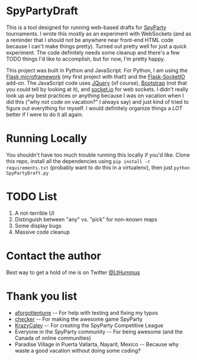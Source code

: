 # SpyPartyDraft

This is a tool designed for running web-based drafts for [SpyParty](http://www.spyparty.com) tournaments.  I wrote this mostly as an experiment with WebSockets (and as a reminder that I should not be anywhere near front-end HTML code because I can't make things pretty).  Turned out pretty well for just a quick experiment.  The code definitely needs some cleanup and there's a few TODO things I'd like to accomplish, but for now, I'm pretty happy.

This project was built in Python and JavaScript.  For Python, I am using the [Flask microframework](http://flask.pocoo.org) (my first project with that!) and the [Flask-SocketIO](http://flask-socketio.readthedocs.org) add-on.  The JavaScript code uses [JQuery](https://jquery.com) (of course), [Bootstrap](http://getbootstrap.com) (not that you could tell by looking at it), and [socket.io](http://socket.io) for web sockets.  I didn't really look up any best practices or anything because I was on vacation when I did this ("why not code on vacation?" I always say) and just kind of tried to figure out everything for myself.  I would definitely organize things a _LOT_ better if I were to do it all again.
 
# Running Locally
 
You shouldn't have too much trouble running this locally if you'd like.  Clone this repo, install all the dependencies using ```pip install -r requirements.txt``` (probably want to do this in a virtualenv), then just ```python SpyPartyDraft.py```

# TODO List

1. A not-terrible UI
2. Distinguish between "any" vs. "pick" for non-known maps
3. Some display bugs
4. Massive code cleanup

# Contact the author

Best way to get a hold of me is on Twitter [@LtHummus](https://twitter.com/LtHummus)

# Thank you list

* [aforgottentune](https://twitter.com/aforgottentune) -- For help with testing and fixing my typos
* [checker](https://twitter.com/checker) -- For making the awesome game SpyParty
* [KrazyCaley](https://twitter.com/krazycaley) -- For creating the SpyParty Competitive League
* Everyone in the SpyParty community -- For being awesome (and the Canada of online communities)
* Paradise Village in Puerta Vallarta, Nayarit, Mexico -- Because why waste a good vacation without doing some coding?
